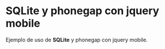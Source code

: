 # **SQLite** y phonegap con jquery mobile


Ejemplo de uso de **SQLite** y phonegap con jquery mobile.


